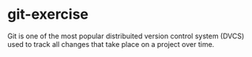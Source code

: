 # git-exercise
Git is one of the most popular distribuited version control system (DVCS) used to track all changes that take place
on a project over time.